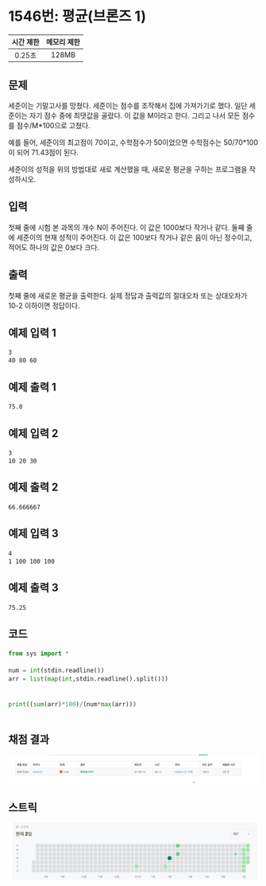 # 1546번: 평균(브론즈 1)
| 시간 제한 | 메모리 제한 |
|:-----:|:------:|
|  0.25초   | 128MB  |

## 문제
세준이는 기말고사를 망쳤다. 세준이는 점수를 조작해서 집에 가져가기로 했다. 일단 세준이는 자기 점수 중에 최댓값을 골랐다. 이 값을 M이라고 한다. 그리고 나서 모든 점수를 점수/M*100으로 고쳤다.

예를 들어, 세준이의 최고점이 70이고, 수학점수가 50이었으면 수학점수는 50/70*100이 되어 71.43점이 된다.

세준이의 성적을 위의 방법대로 새로 계산했을 때, 새로운 평균을 구하는 프로그램을 작성하시오.

## 입력
첫째 줄에 시험 본 과목의 개수 N이 주어진다. 이 값은 1000보다 작거나 같다. 둘째 줄에 세준이의 현재 성적이 주어진다. 이 값은 100보다 작거나 같은 음이 아닌 정수이고, 적어도 하나의 값은 0보다 크다.

## 출력
첫째 줄에 새로운 평균을 출력한다. 실제 정답과 출력값의 절대오차 또는 상대오차가 10-2 이하이면 정답이다.

## 예제 입력 1
```text
3
40 80 60
```
## 예제 출력 1
```text
75.0
```

## 예제 입력 2
```text
3
10 20 30
```
## 예제 출력 2
```text
66.666667
```


## 예제 입력 3
```text
4
1 100 100 100
```
## 예제 출력 3
```text
75.25
```


## 코드
```python
from sys import *

num = int(stdin.readline())
arr = list(map(int,stdin.readline().split()))


print((sum(arr)*100)/(num*max(arr)))
        
```

## 채점 결과
![image](result.png)

## 스트릭
![image](streak.png)